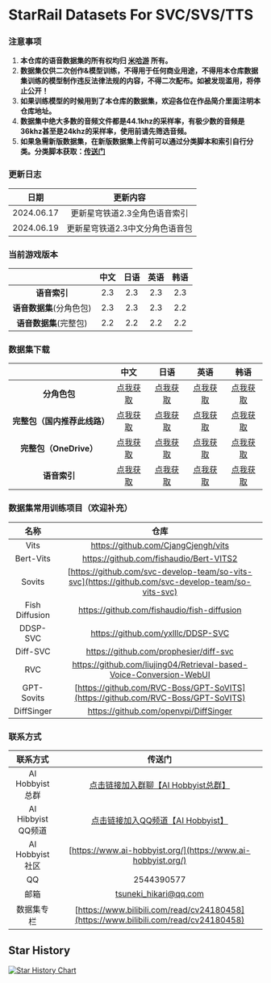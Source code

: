 # StarRail Datasets For SVC/SVS/TTS

### 注意事项

1. **本仓库的语音数据集的所有权均归 [米哈游](https://www.mihoyo.com/) 所有。**
2. **数据集仅供二次创作&模型训练，不得用于任何商业用途，不得用本仓库数据集训练的模型制作违反法律法规的内容，不得二次配布。如被发现滥用，将停止公开！**
3. **如果训练模型的时候用到了本仓库的数据集，欢迎各位在作品简介里面注明本仓库地址。**
4. **数据集中绝大多数的音频文件都是44.1khz的采样率，有极少数的音频是36khz甚至是24khz的采样率，使用前请先筛选音频。**
5. **如果急需新版数据集，在新版数据集上传前可以通过分类脚本和索引自行分类。分类脚本获取：[传送门](https://github.com/AI-Hobbyist/StarRail_Voice_Sorting_Scripts)**

### 更新日志

|    日期    |                 更新内容                  |
| :--------: | :---------------------------------------: |
| 2024.06.17 | 更新星穹铁道2.3全角色语音索引 |
| 2024.06.19 | 更新星穹铁道2.3中文分角色语音包 |

### 当前游戏版本

|                          | 中文 | 日语 | 英语 | 韩语 |
| :----------------------: | :--: | :--: | :--: | :--: |
|       **语音索引**       | 2.3  | 2.3  | 2.3  | 2.3  |
| **语音数据集**(分角色包) | 2.3  | 2.3 | 2.3  | 2.2  |
|  **语音数据集**(完整包)  | 2.2  | 2.2  | 2.2  | 2.2  |

### 数据集下载

|                              |                             中文                             |                             日语                             |                             英语                             |                             韩语                             |
| :--------------------------: | :----------------------------------------------------------: | :----------------------------------------------------------: | :----------------------------------------------------------: | :----------------------------------------------------------: |
|         **分角色包**         | [点我获取](https://pan.ai-hobbyist.org/StarRail%20Datasets/%E4%B8%AD%E6%96%87%20-%20Chinese/%E5%88%86%E8%A7%92%E8%89%B2%20-%20Single) | [点我获取](https://pan.ai-hobbyist.org/StarRail%20Datasets/%E6%97%A5%E8%AF%AD%20-%20Japanese/%E5%88%86%E8%A7%92%E8%89%B2%20-%20Single) | [点我获取](https://pan.ai-hobbyist.org/StarRail%20Datasets/%E8%8B%B1%E8%AF%AD%20-%20English/%E5%88%86%E8%A7%92%E8%89%B2%20-%20Single) | [点我获取](https://pan.ai-hobbyist.org/StarRail%20Datasets/%E9%9F%A9%E8%AF%AD%20-%20Korean/%E5%88%86%E8%A7%92%E8%89%B2%20-%20Single) |
| **完整包（国内推荐此线路）** | [点我获取](https://dl.ai-hobbyist.org/ms/datasets/aihobbyist/StarRail_Dataset/StarRail2.2_CN.7z) | [点我获取](https://dl.ai-hobbyist.org/ms/datasets/aihobbyist/StarRail_Dataset/StarRail2.2_JP.7z) | [点我获取](https://dl.ai-hobbyist.org/ms/datasets/aihobbyist/StarRail_Dataset/StarRail2.2_EN.7z) | [点我获取](https://dl.ai-hobbyist.org/ms/datasets/aihobbyist/StarRail_Dataset/StarRail2.2_KR.7z) |
|    **完整包（OneDrive）**    | [点我获取](https://pan.ai-hobbyist.org/d/StarRail%20Datasets/%E4%B8%AD%E6%96%87%20-%20Chinese/%E5%AE%8C%E6%95%B4%E5%8C%85%20-%20Full/StarRail2.2_CN.7z) | [点我获取](https://pan.ai-hobbyist.org/d/StarRail%20Datasets/%E6%97%A5%E8%AF%AD%20-%20Japanese/%E5%AE%8C%E6%95%B4%E5%8C%85%20-%20Full/StarRail2.2_JP.7z) | [点我获取](https://pan.ai-hobbyist.org/d/StarRail%20Datasets/%E8%8B%B1%E8%AF%AD%20-%20English/%E5%AE%8C%E6%95%B4%E5%8C%85%20-%20Full/StarRail2.2_EN.7z) | [点我获取](https://pan.ai-hobbyist.org/d/StarRail%20Datasets/%E9%9F%A9%E8%AF%AD%20-%20Korean/%E5%AE%8C%E6%95%B4%E5%8C%85%20-%20Full/StarRail2.2_KR.7z) |
|         **语音索引**         | [点我获取](https://github.com/AI-Hobbyist/StarRail_Voice_Sorting_Scripts/raw/main/Indexs/2.3/CHS.json) | [点我获取](https://github.com/AI-Hobbyist/StarRail_Voice_Sorting_Scripts/raw/main/Indexs/2.3/JP.json) | [点我获取](https://github.com/AI-Hobbyist/StarRail_Voice_Sorting_Scripts/raw/main/Indexs/2.3/EN.json) | [点我获取](https://github.com/AI-Hobbyist/StarRail_Voice_Sorting_Scripts/raw/main/Indexs/2.3/KR.json) |

### 数据集常用训练项目（欢迎补充）

|      名称      |                             仓库                             |
| :------------: | :----------------------------------------------------------: |
|      Vits      |             https://github.com/CjangCjengh/vits              |
|      Bert-Vits      |             https://github.com/fishaudio/Bert-VITS2             |
|     Sovits     | [https://github.com/svc-develop-team/so-vits-svc](https://github.com/svc-develop-team/so-vits-svc) |
| Fish Diffusion |         https://github.com/fishaudio/fish-diffusion          |
|    DDSP-SVC    |              https://github.com/yxlllc/DDSP-SVC              |
|    Diff-SVC    |            https://github.com/prophesier/diff-svc            |
|      RVC       | https://github.com/liujing04/Retrieval-based-Voice-Conversion-WebUI |
| GPT-Sovits | [https://github.com/RVC-Boss/GPT-SoVITS](https://github.com/RVC-Boss/GPT-SoVITS) |
|   DiffSinger   |            https://github.com/openvpi/DiffSinger             |

### 联系方式

|      联系方式      |                            传送门                            |
| :----------------: | :----------------------------------------------------------: |
| AI Hobbyist总群 | [点击链接加入群聊【AI Hobbyist总群】](http://qm.qq.com/cgi-bin/qm/qr?_wv=1027&k=7vd0kFFgSdgx3c3CZ33J01dx2XTdfelr&authKey=rsG7W1bP3mlsg3UfTpsVrLV%2BLYvmsqJvH%2F2KoWswFd3pa7nkBf0oEV5vCYvBHZLS&noverify=0&group_code=309046913) |
| AI Hibbyist QQ频道 | [点击链接加入QQ频道【AI Hobbyist】](https://pd.qq.com/s/8c2wkdwyl) |
|   AI Hobbyist社区   | [https://www.ai-hobbyist.org/](https://www.ai-hobbyist.org/) |
|         QQ         |                          2544390577                          |
|        邮箱        |                    tsuneki_hikari@qq.com                     |
|        数据集专栏        |                    [https://www.bilibili.com/read/cv24180458](https://www.bilibili.com/read/cv24180458)                     |

## Star History

[![Star History Chart](https://api.star-history.com/svg?repos=AI-Hobbyist/StarRail_Datasets&type=Date)](https://star-history.com/#AI-Hobbyist/StarRail_Datasets&Date)
